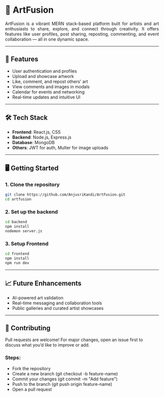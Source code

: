 # 🎨 ArtFusion

<p align="justify"> ArtFusion is a vibrant MERN stack-based platform built for artists and art enthusiasts to share, explore, and connect through creativity. It offers features like user profiles, post sharing, reposting, commenting, and event collaboration — all in one dynamic space.</p>

---

## 🚀 Features

- User authentication and profiles  
- Upload and showcase artwork  
- Like, comment, and repost others' art  
- View comments and images in modals  
- Calendar for events and networking  
- Real-time updates and intuitive UI

---

## 🛠 Tech Stack

- **Frontend**: React.js, CSS  
- **Backend**: Node.js, Express.js  
- **Database**: MongoDB  
- **Others**: JWT for auth, Multer for image uploads

---

## 🖥️ Getting Started

### 1. Clone the repository
```bash
git clone https://github.com/AnjusriKandi/ArtFusion.git
cd artfusion
```

### 2. Set up the backend
```bash
cd backend
npm install
nodemon server.js
```

### 3. Setup Frontend
```bash
cd frontend
npm install
npm run dev
```

---

## 📈 Future Enhancements

- AI-powered art validation
- Real-time messaging and collaboration tools
- Public galleries and curated artist showcases

---

## 🤝 Contributing
Pull requests are welcome!
For major changes, open an issue first to discuss what you’d like to improve or add.

### Steps:

- Fork the repository
- Create a new branch (git checkout -b feature-name)
- Commit your changes (git commit -m "Add feature")
- Push to the branch (git push origin feature-name)
- Open a pull request
